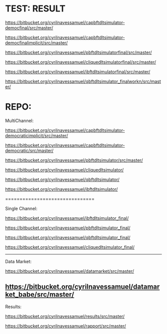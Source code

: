 
TEST: RESULT
===========================
https://bitbucket.org/cyrilnavessamuel/capbftdltsimulator-democfinal/src/master/

https://bitbucket.org/cyrilnavessamuel/capbftdltsimulator-democfinalimplicit/src/master/

https://bitbucket.org/cyrilnavessamuel/pbftdltsimulatorfinal/src/master/

https://bitbucket.org/cyrilnavessamuel/cliquedltsimulatorfinal/src/master/

https://bitbucket.org/cyrilnavessamuel/ibftdltsimulatorfinal/src/master/

https://bitbucket.org/cyrilnavessamuel/qbftdltsimulator_finalworkn/src/master/

REPO:
============================

MultiChannel:

https://bitbucket.org/cyrilnavessamuel/capbftdltsimulator-democraticimplicit/src/master/

https://bitbucket.org/cyrilnavessamuel/capbftdltsimulator-democratic/src/master/

https://bitbucket.org/cyrilnavessamuel/pbftdltsimulator/src/master/

https://bitbucket.org/cyrilnavessamuel/cliquedltsimulator/

https://bitbucket.org/cyrilnavessamuel/qbftdltsimulator/

https://bitbucket.org/cyrilnavessamuel/ibftdltsimulator/

===============================

Single Channel:

https://bitbucket.org/cyrilnavessamuel/ibftdltsimulator_final/

https://bitbucket.org/cyrilnavessamuel/pbftdltsimulator_final/

https://bitbucket.org/cyrilnavessamuel/qbftdltsimulator_final/

https://bitbucket.org/cyrilnavessamuel/cliquedltsimulator_final/

------------------------------------------------------------------------------------------------------------------------------------------------------
Data Market:

https://bitbucket.org/cyrilnavessamuel/datamarket/src/master/

https://bitbucket.org/cyrilnavessamuel/datamarket_babe/src/master/
---------------------------------------------------------------------------------------------------------------------------------------------------------
Results:

https://bitbucket.org/cyrilnavessamuel/results/src/master/

https://bitbucket.org/cyrilnavessamuel/rapport/src/master/
